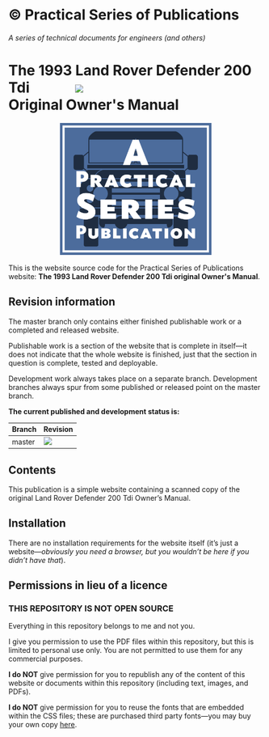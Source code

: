 # &copy; Practical Series of Publications

###### A series of technical documents for engineers (and others)


# The 1993 Land Rover Defender 200 Tdi &emsp;&emsp;&emsp;<img src="http://practicalseries.com/1000-home/11-resources/02-images/02-build-status/1003-landrover/bs-D00.svg"><br>Original Owner's Manual 

<p align="center">
    <img width="300px" src="01-pages/00-00-index/02-images/fig-00.png">
</p>

This is the website source code for the Practical Series of Publications website:
**The 1993 Land Rover Defender 200 Tdi original Owner's Manual**.

## Revision information

The master branch only contains either finished publishable work or a completed and released website. 

Publishable work is a section of the website that is complete in itself—it does not indicate that the whole website is finished, just that the section in question is complete, tested and deployable.

Development work always takes place on a separate branch. Development branches always spur from some published or released point on the master branch.

**The current published and development status is:**


| Branch             | Revision
| ------------------ | --------------------------------------
| master             | <img src="http://practicalseries.com/1000-home/11-resources/02-images/02-build-status/1003-landrover/bs-D00.svg">

## Contents

This publication is a simple website containing a scanned copy of the original Land Rover Defender 200 Tdi Owner&rsquo;s Manual.

## Installation

There are no installation requirements for the website itself (it’s just a website—*obviously you need a browser, but you wouldn’t be here if you didn’t have that*).

## Permissions in lieu of a licence

### THIS REPOSITORY IS NOT OPEN SOURCE

Everything in this repository belongs to me and not you.

I give you permission to use the PDF files within this repository, but this is limited to personal use only. You are not permitted to use them for any commercial purposes.

**I do NOT** give permission for you to republish any of the content of this website or documents within this repository (including text, images, and PDFs).

**I do NOT** give permission for you to reuse the fonts that are embedded within the CSS files; these are purchased third party fonts—you may buy your own copy [here](http://practicaltypography.com/equity.html).

